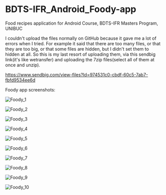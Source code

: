# BDTS-IFR_Android_Foody-app
Food recipes application for Android Course, BDTS-IFR Masters Program, UNIBUC

I couldn't upload the files normally on GitHub because it gave me a lot of errors when I tried. For example it said that there are too many files, or that they are too big, or that some files are hidden, but I didn't set them to hidden at all. So this is my last resort of uploading them, via this sendbig link(it's like wetransfer) and uploading the 7zip files(select all of them at once and unzip).

https://www.sendbig.com/view-files?Id=974531c0-cbdf-60c5-7ab7-fbfd9534ee6d

Foody app screenshots:

![Foody_1](https://user-images.githubusercontent.com/96662075/171445356-eac1bd89-1e90-4815-baaf-015f28fe48d1.jpg)

![Foody_2](https://user-images.githubusercontent.com/96662075/171445438-57a7da19-80b0-4e25-adcb-368e55cc70bf.jpg)

![Foody_3](https://user-images.githubusercontent.com/96662075/171445449-dfc4e9d0-cc22-43a0-8810-6fd7ed3f53ea.jpg)

![Foody_4](https://user-images.githubusercontent.com/96662075/171445475-66198bae-a257-4dde-a655-2009c65ed691.jpg)

![Foody_5](https://user-images.githubusercontent.com/96662075/171445488-12973f3a-92bc-4e6c-a4a5-d952ccfdff7d.jpg)

![Foody_6](https://user-images.githubusercontent.com/96662075/171445503-8a61c1ef-67f9-40e0-bb86-1078c27be8a4.jpg)

![Foody_7](https://user-images.githubusercontent.com/96662075/171445524-82907156-fe4c-46a5-96b9-a3c7676dff63.jpg)

![Foody_8](https://user-images.githubusercontent.com/96662075/171445542-b85b6465-22d4-400b-9138-9bf4c7ca6cf4.jpg)

![Foody_9](https://user-images.githubusercontent.com/96662075/171445553-ecc573f1-d51d-4359-b9f4-7897609714c7.jpg)

![Foody_10](https://user-images.githubusercontent.com/96662075/171445591-59fe534d-a29a-4a99-8eb0-ecdb1826efa7.jpg)
